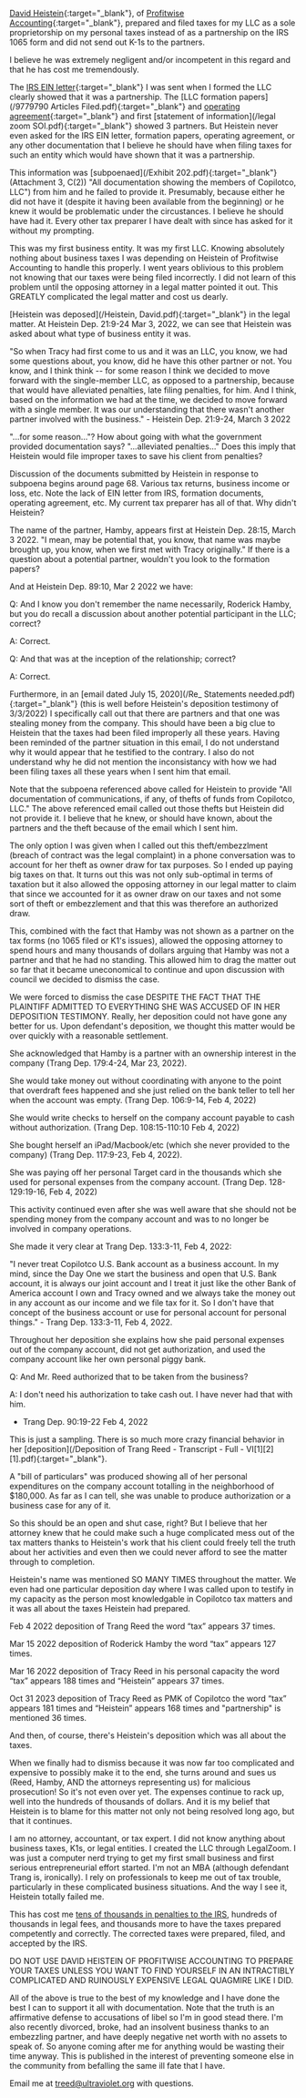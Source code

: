 [David Heistein](https://www.linkedin.com/in/daveheistein/){:target="_blank"}, of [Profitwise Accounting](https://www.profitwiseaccounting.com/){:target="_blank"}, prepared and filed taxes for my LLC
as a sole proprietorship on my personal taxes instead of as a partnership on
the IRS 1065 form and did not send out K-1s to the partners.

I believe he was extremely negligent and/or incompetent in this regard and that he has cost me tremendously.

The [IRS EIN letter](/EIN1-9779790.pdf){:target="_blank"} I was sent when I formed the LLC clearly showed that it was
a partnership. The [LLC formation papers](/9779790 Articles Filed.pdf){:target="_blank"} and 
[operating agreement](/9779790_MEMOA.pdf){:target="_blank"} and first [statement of information](/legal zoom SOI.pdf){:target="_blank"} 
showed 3 partners. But Heistein never even asked for the IRS EIN letter,
formation papers, operating agreement, or any other documentation that I
believe he should have when filing taxes for such an entity which would have
shown that it was a partnership. 

This information was [subpoenaed](/Exhibit 202.pdf){:target="_blank"} (Attachment 3, C(2)) 
"All documentation showing the members of Copilotco, LLC") from him and he
failed to provide it. Presumably, because either he did not have it (despite it
having been available from the beginning) or he knew it would be problematic
under the circustances.  I believe he should have had it.  Every other tax
preparer I have dealt with since has asked for it without my prompting.

This was my first business entity. It was my first LLC. Knowing absolutely
nothing about business taxes I was depending on Heistein of Profitwise
Accounting to handle this properly. I went years oblivious to this problem not
knowing that our taxes were being filed incorrectly. I did not learn of this
problem until the opposing attorney in a legal matter pointed it out. This
GREATLY complicated the legal matter and cost us dearly.

[Heistein was deposed](/Heistein, David.pdf){:target="_blank"} in the legal
matter. At Heistein Dep. 21:9-24 Mar 3, 2022, we can see that Heistein was asked
about what type of business entity it was.

"So when Tracy had first come to us and it was an LLC, you know, we had some
questions about, you know, did he have this other partner or not. You know, and I think think -- for
some reason I think we decided to move forward with the single-member LLC, as
opposed to a partnership, because that would have alleviated penalties, late
filing penalties, for him.  And I think, based on the information we had at the time, we
decided to move forward with a single member.  It was our understanding that there wasn't
another partner involved with the business." - Heistein Dep. 21:9-24, March 3 2022

"...for some reason..."? How about going with what the government provided
documentation says? "...alleviated penalties..." Does this imply that Heistein
would file improper taxes to save his client from penalties?

Discussion of the documents submitted by Heistein in response to subpoena
begins around page 68. Various tax returns, business income or loss, etc. Note
the lack of EIN letter from IRS, formation documents, operating agreement, etc.
My current tax preparer has all of that. Why didn't Heistein?

The name of the partner, Hamby, appears first at Heistein Dep. 28:15, March 3 2022. "I mean, may be
potential that, you know, that name was maybe brought up, you know, when we
first met with Tracy originally." If there is a question about a potential
partner, wouldn't you look to the formation papers?

And at Heistein Dep. 89:10, Mar 2 2022 we have:

Q: And I know you don't remember the name necessarily, Roderick Hamby, but you
do recall a discussion about another potential participant in the LLC; correct?

A: Correct.

Q: And that was at the inception of the relationship; correct?

A: Correct.

Furthermore, in an [email dated July 15, 2020](/Re_ Statements needed.pdf){:target="_blank"}  (this is well before Heistein's deposition testimony of 3/3/2022)
I specifically call out that there are partners and that one was stealing money
from the company. This should have been a big clue to Heistein that the taxes
had been filed improperly all these years. Having been reminded of the partner
situation in this email, I do not understand why it would appear that he
testified to the contrary. I also do not understand why he did not mention the
inconsistancy with how we had been filing taxes all these years when I sent him that email.

Note that the subpoena referenced above called for Heistein to provide "All
documentation of communications, if any, of thefts of funds from Copilotco,
LLC." The above referenced email called out those thefts but Heistein did not
provide it. I believe that he knew, or should have known, about the partners
and the theft because of the email which I sent him.

The only option I was given when I called out this theft/embezzlment (breach of
contract was the legal complaint) in a phone conversation was to account for
her theft as owner draw for tax purposes. So I ended up paying big taxes on
that. It turns out this was not only sub-optimal in terms of taxation but it
also allowed the opposing attorney in our legal matter to claim that since we
accounted for it as owner draw on our taxes and not some sort of theft or
embezzlement and that this was therefore an authorized draw.

This, combined with the fact that Hamby was not shown as a partner on the tax
forms (no 1065 filed or K1's issues), allowed the opposing attorney to spend
hours and many thousands of dollars arguing that Hamby was not a partner and
that he had no standing. This allowed him to drag the matter out so far that it
became uneconomical to continue and upon discussion with council we decided to
dismiss the case.

We were forced to dismiss the case DESPITE THE FACT THAT THE PLAINTIFF ADMITTED
TO EVERYTHING SHE WAS ACCUSED OF IN HER DEPOSITION TESTIMONY. Really, her
deposition could not have gone any better for us. Upon defendant's deposition,
we thought this matter would be over quickly with a reasonable settlement.

She acknowledged that Hamby is a partner with an ownership interest in the
company (Trang Dep. 179:4-24, Mar 23, 2022).

She would take money out without coordinating with anyone to the point that
overdraft fees happened and she just relied on the bank teller to tell her when
the account was empty. (Trang Dep. 106:9-14, Feb 4, 2022)

She would write checks to herself on the company account payable to cash
without authorization. (Trang Dep. 108:15-110:10 Feb 4, 2022)

She bought herself an iPad/Macbook/etc (which she never provided to the company) (Trang Dep. 117:9-23, Feb 4, 2022).

She was paying off her personal Target card in the thousands which she used for
personal expenses from the company account. (Trang Dep. 128-129:19-16, Feb 4, 2022)

This activity continued even after she was well aware that she should not be
spending money from the company account and was to no longer be involved in
company operations.

She made it very clear at Trang Dep. 133:3-11, Feb 4, 2022:

"I never treat Copilotco U.S. Bank account as a business account. In my mind,
since the Day One we start the business and open that U.S. Bank account, it is
always our joint account and I treat it just like the other Bank of America
account I own and Tracy owned and we always take the money out in any account
as our income and we file tax for it.  So I don't have that concept of the
business account or use for personal account for personal things." - Trang Dep.
133:3-11, Feb 4, 2022.

Throughout her deposition she explains how she paid personal expenses out of
the company account, did not get authorization, and used the company account
like her own personal piggy bank.

Q: And Mr. Reed authorized that to be taken from the business?

A: I don't need his authorization to take cash out. I have never had that with him.

- Trang Dep. 90:19-22 Feb 4, 2022

This is just a sampling. There is so much more crazy financial behavior in her 
[deposition](/Deposition of Trang Reed - Transcript - Full - VI[1][2][1].pdf){:target="_blank"}. 

A "bill of particulars" was produced showing all of her personal expenditures
on the company account totalling in the neighborhood of $180,000. As far as I
can tell, she was unable to produce authorization or a business case for any of
it.

So this should be an open and shut case, right?  But I believe that her
attorney knew that he could make such a huge complicated mess out of the tax
matters thanks to Heistein's work that his client could freely tell the truth
about her activities and even then we could never afford to see the matter
through to completion. 

Heistein's name was mentioned SO MANY TIMES throughout the matter. We even had
one particular deposition day where I was called upon to testify in my capacity
as the person most knowledgable in Copilotco tax matters and it was all about
the taxes Heistein had prepared.

Feb 4 2022 deposition of Trang Reed the word “tax” appears 37 times.

Mar 15 2022 deposition of Roderick Hamby the word “tax” appears 127 times.

Mar 16 2022 deposition of Tracy Reed in his personal capacity the word “tax” appears 188 times and “Heistein” appears 37 times.

Oct 31 2023 deposition of Tracy Reed as PMK of Copilotco the word “tax” appears 181 times and “Heistein” appears 168 times and "partnership" is mentioned 36 times.

And then, of course, there's Heistein's deposition which was all about the taxes.

When we finally had to dismiss because it was now far too complicated and
expensive to possibly make it to the end, she turns around and sues us (Reed,
Hamby, AND the attorneys representing us) for malicious prosecution! So it's
not even over yet. The expenses continue to rack up, well into the hundreds of
thousands of dollars. And it is my belief that Heistein is to blame for this
matter not only not being resolved long ago, but that it continues.

I am no attorney, accountant, or tax expert. I did not know anything about
business taxes, K1s, or legal entities. I created the LLC through
LegalZoom. I was just a computer nerd trying to get my first small business and
first serious entrepreneurial effort started. I'm not an MBA (although
defendant Trang is, ironically). I rely on professionals to keep me out of tax
trouble, particularly in these complicated business situations. And the way I
see it, Heistein totally failed me.

This has cost me [tens of thousands in penalties to the IRS](/irs-notices), hundreds of
thousands in legal fees, and thousands more to have the taxes prepared
competently and correctly. The corrected taxes were prepared, filed, and
accepted by the IRS.

DO NOT USE DAVID HEISTEIN OF PROFITWISE ACCOUNTING TO PREPARE YOUR TAXES UNLESS
YOU WANT TO FIND YOURSELF IN AN INTRACTIBLY COMPLICATED AND RUINOUSLY EXPENSIVE
LEGAL QUAGMIRE LIKE I DID.

All of the above is true to the best of my knowledge and I have done the best I
can to support it all with documentation. Note that the truth is an affirmative
defense to accusations of libel so I'm in good stead there. I'm also recently
divorced, broke, had an insolvent business thanks to an embezzling partner, and
have deeply negative net worth with no assets to speak of. So anyone coming
after me for anything would be wasting their time anyway. This is published in
the interest of preventing someone else in the community from befalling the
same ill fate that I have.

Email me at treed@ultraviolet.org with questions.
